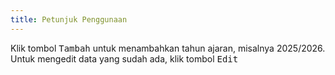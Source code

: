 ```yaml
---
title: Petunjuk Penggunaan
---
```


Klik tombol <kbd class="kbd">Tambah</kbd> untuk menambahkan tahun ajaran, misalnya 2025/2026.<br>
Untuk mengedit data yang sudah ada, klik tombol <kbd class="kbd">Edit</kbd>
